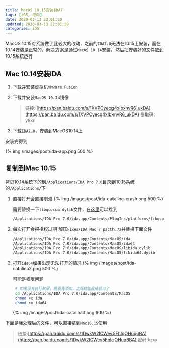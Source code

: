 ```yaml
---
title: MacOS 10.15安装IDA7
tags: [iOS, 逆向]
date: 2020-03-13 22:01:20
updated: 2020-03-13 22:01:20
categories: iOS
---
```


MacOS 10.15对系统做了比较大的改动，之前的`IDA7.0`无法在10.15上安装，而在10.14安装是正常的，解决方案是通过`MacOS 10.14`安装，然后把安装好的文件放到10.15系统运行

<!-- more -->

## Mac 10.14安装IDA

1. 下载并安装虚拟机[`VMware Fusion`](https://xclient.info/s/vmware-fusion.html)

2. 下载并安装`MacOS 10.14`镜像
    > 链接: [https://pan.baidu.com/s/1XVPCyecg4xIbxnvR6_ukDA](https://pan.baidu.com/s/1XVPCyecg4xIbxnvR6_ukDA) 提取码: y8xn

3. 下载[`IDA7.0`](http://www.pc6.com/mac/566964.html)，安装到MacOS10.14上

安装完得到

{% img /images/post/ida-app.png 500 %}

## 复制到Mac 10.15

拷贝10.14系统下的到`/Applications/IDA Pro 7.0`目录到10.15系统的`/Applications/`下

1. 直接打开会直接崩溃
    {% img /images/post/ida-catalina-crash.png 500 %}

    需要替换一下`libqcocoa.dylib`文件，在[这里](https://github.com/fjh658/IDA7.0_SP)可以找到

    ```sh
    /Applications/IDA Pro 7.0/ida.app/Contents/PlugIns/platforms/libqcocoa.dylib
    ```

2. 每次打开会报授权过期
    解压`Fixes/IDA Mac 7 pacth.7z`并替换下面文件

    ```sh
    /Applications/IDA Pro 7.0/ida.app/Contents/MacOS/ida
    /Applications/IDA Pro 7.0/ida.app/Contents/MacOS/ida64
    /Applications/IDA Pro 7.0/ida.app/Contents/MacOS/libida.dylib
    /Applications/IDA Pro 7.0/ida.app/Contents/MacOS/libida64.dylib
    ```

3. 打开`ida64`如果出现无法打开的情况
   {% img /images/post/ida-catalina2.png 500 %}

   可能是权限问题

   ```sh
    # 如果没有执行权限，需要先添加，之后就能直接启动了
    cd /Applications/IDA Pro 7.0/ida.app/Contents/MacOS
    chmod +x ida
    chmod +x ida64
    ```

    {% img /images/post/ida-catalina3.png 600 %}

下面是我处理后的文件，可以直接拿到`Mac10.15`使用

> 链接:[https://pan.baidu.com/s/1DwkW2ICWev5FhIqOHuq6BA](https://pan.baidu.com/s/1DwkW2ICWev5FhIqOHuq6BA)  密码:kzxx
